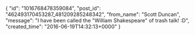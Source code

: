 {
   "id": "1016768478359084",
   "post_id": "462493170453287_481209285248342",
   "from_name": "Scott Duncan",
   "message": "I have been called the \"William Shakespeare\" of trash talk! :D",
   "created_time": "2016-06-19T14:32:13+0000"
 }
